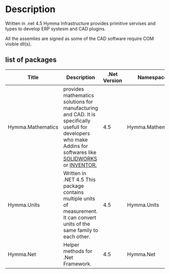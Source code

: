 ﻿# Description
Written in .net 4.5 Hymma Infrastructure provides primitive servises and types to develop ERP systesm and CAD plugins.

All the assemlies are signed as some of the CAD software require COM visible dll(s).
## list of packages
| Title             | Description                                                                                                                                                                                                                                                                                                                                                            | .Net Version | Namespace         |
|-------------------|------------------------------------------------------------------------------------------------------------------------------------------------------------------------------------------------------------------------------------------------------------------------------------------------------------------------------------------------------------------------|--------------|-------------------|
| Hymma.Mathematics | provides mathematics solutions for manufacturing and CAD. It is specifically usefull for developers who make Addins for softwares like [SOLIDWORKS](http://help.solidworks.com/2020/english/api/sldworksapiprogguide/Welcome.htm) or [INVENTOR.](https://www.autodesk.com/autodesk-university/class/Introduction-Inventor-API-Automation-Where-Should-You-Start-2016)  | 4.5          | Hymma.Mathematics |
| Hymma.Units       | Written in .NET 4.5 This package contains multiple units of measurement. It can convert units of the same family to each other.                                                                                                                                                                                                                                        | 4.5          | Hymma.Units       |
| Hymma.Net         | Helper methods for .Net Framework.                                                                                                                                                                                                                                                                                                                                     | 4.5          | Hymma.Net         |
